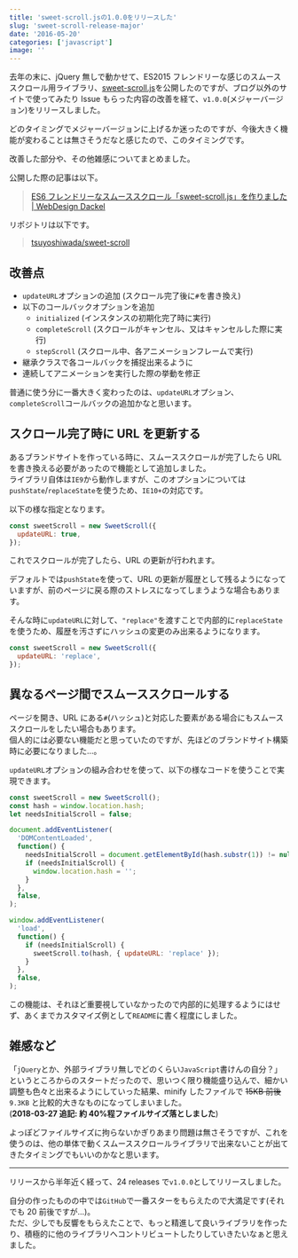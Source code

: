 ```yaml
---
title: 'sweet-scroll.jsの1.0.0をリリースした'
slug: 'sweet-scroll-release-major'
date: '2016-05-20'
categories: ['javascript']
image: ''
---
```


去年の末に、jQuery 無しで動かせて、ES2015 フレンドリーな感じのスムーススクロール用ライブラリ、[sweet-scroll.js](https://github.com/tsuyoshiwada/sweet-scroll)を公開したのですが、ブログ以外のサイトで使ってみたり Issue もらった内容の改善を経て、`v1.0.0`(メジャーバージョン)をリリースしました。

どのタイミングでメジャーバージョンに上げるか迷ったのですが、今後大きく機能が変わることは無さそうだなと感じたので、このタイミングです。

改善した部分や、その他雑感についてまとめました。

公開した際の記事は以下。

> [ES6 フレンドリーなスムーススクロール「sweet-scroll.js」を作りました | WebDesign Dackel](http://webdesign-dackel.com/2015/12/17/sweet-scroll/)

リポジトリは以下です。

> [tsuyoshiwada/sweet-scroll](https://github.com/tsuyoshiwada/sweet-scroll)

## 改善点

- `updateURL`オプションの追加 (スクロール完了後に`#`を書き換え)
- 以下のコールバックオプションを追加
  - `initialized` (インスタンスの初期化完了時に実行)
  - `completeScroll` (スクロールがキャンセル、又はキャンセルした際に実行)
  - `stepScroll` (スクロール中、各アニメーションフレームで実行)
- 継承クラスで各コールバックを捕捉出来るように
- 連続してアニメーションを実行した際の挙動を修正

普通に使う分に一番大きく変わったのは、`updateURL`オプション、`completeScroll`コールバックの追加かなと思います。

## スクロール完了時に URL を更新する

あるブランドサイトを作っている時に、スムーススクロールが完了したら URL を書き換える必要があったので機能として追加しました。  
ライブラリ自体は`IE9`から動作しますが、このオプションについては`pushState`/`replaceState`を使うため、`IE10+`の対応です。

以下の様な指定となります。

```javascript:sample.js
const sweetScroll = new SweetScroll({
  updateURL: true,
});
```

これでスクロールが完了したら、URL の更新が行われます。

デフォルトでは`pushState`を使って、URL の更新が履歴として残るようになっていますが、前のページに戻る際のストレスになってしまうような場合もあります。

そんな時に`updateURL`に対して、`"replace"`を渡すことで内部的に`replaceState`を使うため、履歴を汚さずにハッシュの変更のみ出来るようになります。

```javascript:sample.js
const sweetScroll = new SweetScroll({
  updateURL: 'replace',
});
```

## 異なるページ間でスムーススクロールする

ページを開き、URL にある`#`(ハッシュ)と対応した要素がある場合にもスムーススクロールをしたい場合もあります。  
個人的には必要ない機能だと思っていたのですが、先ほどのブランドサイト構築時に必要になりました...。

`updateURL`オプションの組み合わせを使って、以下の様なコードを使うことで実現できます。

```javascript:app.js
const sweetScroll = new SweetScroll();
const hash = window.location.hash;
let needsInitialScroll = false;

document.addEventListener(
  'DOMContentLoaded',
  function() {
    needsInitialScroll = document.getElementById(hash.substr(1)) != null;
    if (needsInitialScroll) {
      window.location.hash = '';
    }
  },
  false,
);

window.addEventListener(
  'load',
  function() {
    if (needsInitialScroll) {
      sweetScroll.to(hash, { updateURL: 'replace' });
    }
  },
  false,
);
```

この機能は、それほど重要視していなかったので内部的に処理するようにはせず、あくまでカスタマイズ例として`README`に書く程度にしました。

## 雑感など

「`jQuery`とか、外部ライブラリ無しでどのくらい`JavaScript`書けんの自分？」というところからのスタートだったので、思いつく限り機能盛り込んで、細かい調整も色々と出来るようにしていった結果、minify したファイルで ~~15KB 前後~~ `9.3KB` と比較的大きなものになってしまいました。  
(**2018-03-27 追記: 約 40%程ファイルサイズ落としました**)

よっぽどファイルサイズに拘らないかぎりあまり問題は無さそうですが、これを使うのは、他の単体で動くスムーススクロールライブラリで出来ないことが出てきたタイミングでもいいのかなと思います。

---

リリースから半年近く経って、24 releases で`v1.0.0`としてリリースしました。

自分の作ったものの中では`GitHub`で一番スターをもらえたので大満足です(それでも 20 前後ですが...)。  
ただ、少しでも反響をもらえたことで、もっと精進して良いライブラリを作ったり、積極的に他のライブラリへコントリビュートしたりしていきたいなぁと思えました。
